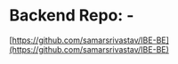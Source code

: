 # Backend Repo: - 
[https://github.com/samarsrivastav/IBE-BE](https://github.com/samarsrivastav/IBE-BE)
